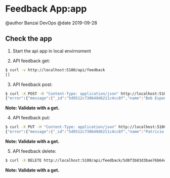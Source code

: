 # Feedback App:app

@author Banzai DevOps
@date 2019-09-28

## Check the app

1. Start the api app in local envirnoment

2. API feedback get:

```bash
$ curl -v http://localhost:5100/api/feedback
[]
```

3. API feedback post:

```bash
$ curl -X POST -H "Content-Type: application/json" http://localhost:5100/api/feedback -d "{\"name\":\"Bob Esponja\",\"description\":\"Desc 1\"}" 
{"error":{"message":{"_id":"5d9512c730649d6211c4cc8f","name":"Bob Esponja","description":"Desc 1","__v":0}}}
```

**Note: Validate with a get.**

4. API feedback put:

```bash
$ curl -X PUT -H "Content-Type: application/json" http://localhost:5100/api/feedback -d "{\"name\":\"Patricio Star\",\"description\":\"Desc 2\"}" 
{"error":{"message":{"_id":"5d9512c730649d6211c4cc8f","name":"Patricio Star","description":"Desc 2","__v":0}}}
```

**Note: Validate with a get.**

5. API feedback delete:

```bash
$ curl -X DELETE http://localhost:5100/api/feedback/5d8f3b83d3bae76b64ce538b
```
**Note: Validate with a get.**
